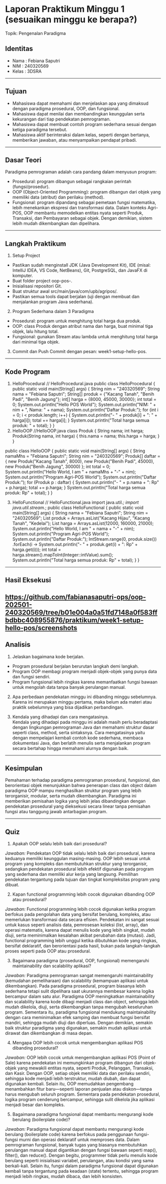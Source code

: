 # Laporan Praktikum Minggu 1 (sesuaikan minggu ke berapa?)
Topik: Pengenalan Paradigma
## Identitas
- Nama  : Febiana Saputri
- NIM   : 240320569
- Kelas : 3DSRA

---

## Tujuan
- Mahasiswa dapat memahami dan menjelaskan apa yang dimaksud dengan paradigma prosedural, OOP, dan fungsional.
- Mahasiswa dapat menilai dan membandingkan keunggulan serta kekurangan dari tiap pendekatan pemrograman.
- Mahasiswa dapat membuat contoh program sederhana sesuai dengan ketiga paradigma tersebut.
- Mahasiswa aktif berinteraksi dalam kelas, seperti dengan bertanya, memberikan jawaban, atau menyampaikan pendapat pribadi.
---

## Dasar Teori
Paradigma pemrograman adalah cara pandang dalam menyusun program:
- Prosedural: program dibangun sebagai rangkaian perintah (fungsi/prosedur).
- OOP (Object-Oriented Programming): program dibangun dari objek yang memiliki data (atribut) dan perilaku (method).
- Fungsional: program dipandang sebagai pemetaan fungsi matematika, lebih menekankan ekspresi dan transformasi data.
Dalam konteks Agri-POS, OOP membantu memodelkan entitas nyata seperti Produk, Transaksi, dan Pembayaran sebagai objek. Dengan demikian, sistem lebih mudah dikembangkan dan dipelihara.

---

## Langkah Praktikum
1. Setup Project
- Pastikan sudah menginstall JDK (Java Development Kit), IDE (misal: IntelliJ IDEA, VS Code, NetBeans), Git, PostgreSQL, dan JavaFX di komputer.
- Buat folder project oop-pos-<nim>.
- Inisialisasi repositori Git.
- Buat struktur awal src/main/java/com/upb/agripos/.
- Pastikan semua tools dapat berjalan (uji dengan membuat dan menjalankan program Java sederhana).
2. Program Sederhana dalam 3 Paradigma
- Prosedural: program untuk menghitung total harga dua produk.
- OOP: class Produk dengan atribut nama dan harga, buat minimal tiga objek, lalu hitung total.
- Fungsional: gunakan Stream atau lambda untuk menghitung total harga dari minimal tiga objek.
3. Commit dan Push
Commit dengan pesan: week1-setup-hello-pos.
---

## Kode Program
1. HelloProcedural
// HelloProcedural.java
public class HelloProcedural {
    public static void main(String[] args) {
       String nim = "240320569";
       String nama = "Febiana Saputri";
       String[] produk = {"Kacang Tanah", "Benih Padi", "Benih Jagung"};
       int[] harga = {8000, 45000, 30000};
       int total = 0;
       System.out.println("Hello POS World");
       System.out.println("NIM: " + nim + ", Nama: " + nama);
       System.out.println("Daftar Produk:");
       for (int i = 0; i < produk.length; i++) {
          System.out.println("- " + produk[i] + ": " + harga[i]);
          total += harga[i];
       }
       System.out.println("Total harga semua produk: " + total);
    }
 }
 2. HelloOOP
 //HelloOOP.java
class Produk {
    String nama;
    int harga;
    Produk(String nama, int harga) {
       this.nama = nama;
       this.harga = harga;
    }
 }
 
 public class HelloOOP {
    public static void main(String[] args) {
       String namaMhs = "Febiana Saputri";
       String nim = "240320569";
       Produk[] daftar = {
          new Produk("Kacang Tanah", 8000),
          new Produk("Benih Padi", 45000),
          new Produk("Benih Jagung", 30000)
       };
       int total = 0;
       System.out.println("Hello World, I am " + namaMhs + "-" + nim);
       System.out.println("Program Agri-POS World");
       System.out.println("Daftar Produk:");
       for (Produk p : daftar) {
          System.out.println("- " + p.nama + ": Rp" + p.harga);
          total += p.harga;
       }
       System.out.println("Total harga semua produk: Rp" + total);
    }
 }

 3. HelloFunctional
// HelloFunctional.java
import java.util.*;
import java.util.stream.*;
public class HelloFunctional {
   public static void main(String[] args) {
      String nama = "Febiana Saputri";
      String nim = "240320569";
      List<String> produk = Arrays.asList("Kacang Hijau", "Kacang Tanah", "Kedelai");
      List<Integer> harga = Arrays.asList(12000, 160000, 21000);
      System.out.println("Hello World, I am " + nama + "-" + nim);
      System.out.println("Program Agri-POS World");
      System.out.println("Daftar Produk:");
      IntStream.range(0, produk.size())
         .forEach(i -> System.out.println("- " + produk.get(i) + ": Rp" + harga.get(i)));
      int total = harga.stream().mapToInt(Integer::intValue).sum();
      System.out.println("Total harga semua produk: Rp" + total);
   }
}
---

## Hasil Eksekusi
https://github.com/fabianasaputri-ops/oop-202501-240320569/tree/b01e004a0a51fd7148a0f583ffbdbbc408955876/praktikum/week1-setup-hello-pos/screenshots
---

## Analisis
1. Jelaskan bagaimana kode berjalan.  
- Program prosedural berjalan berurutan langkah demi langkah.
- Program OOP membagi program menjadi objek-objek yang punya data dan fungsi sendiri.
- Program fungsional lebih ringkas karena memanfaatkan fungsi bawaan untuk mengolah data tanpa banyak perulangan manual.

2. Apa perbedaan pendekatan minggu ini dibanding minggu sebelumnya.  
Karena ini merupakan minggu pertama, maka belum ada materi atau praktik sebelumnya yang bisa dijadikan perbandingan.

3. Kendala yang dihadapi dan cara mengatasinya.  
Kendala yang dihadapi pada minggu ini adalah masih perlu beradaptasi dengan lingkungan pemrograman Java dan memahami struktur dasar seperti class, method, serta sintaksnya. Cara mengatasinya yaitu dengan mempelajari kembali contoh kode sederhana, membaca dokumentasi Java, dan berlatih menulis serta menjalankan program secara bertahap hingga memahami alurnya dengan baik.
---

## Kesimpulan
Pemahaman terhadap paradigma pemrograman prosedural, fungsional, dan berorientasi objek menunjukkan bahwa penerapan class dan object dalam paradigma OOP mampu menghasilkan struktur program yang lebih terorganisir, modular, serta mudah dikembangkan. Paradigma ini memberikan pemisahan logika yang lebih jelas dibandingkan dengan pendekatan prosedural yang dieksekusi secara linear tanpa pemisahan fungsi atau tanggung jawab antarbagian program.

---

## Quiz
1. Apakah OOP selalu lebih baik dari prosedural? 

*Jawaban:* 
Pendekatan OOP tidak selalu lebih baik dari prosedural, karena keduanya memiliki keunggulan masing-masing. OOP lebih sesuai untuk program yang kompleks dan membutuhkan struktur yang terorganisir, sedangkan pendekatan prosedural lebih efektif digunakan pada program yang sederhana dan memiliki alur kerja yang langsung. Pemilihan pendekatan tergantung pada tujuan dan tingkat kompleksitas program yang dibuat.

2. Kapan functional programming lebih cocok digunakan dibanding OOP atau prosedural?

*Jawaban:*
Functional programming lebih cocok digunakan ketika program berfokus pada pengolahan data yang bersifat berulang, kompleks, atau memerlukan transformasi data secara efisien. Pendekatan ini sangat sesuai untuk kasus seperti analisis data, pemrosesan koleksi (list, array), dan operasi matematis, karena dapat menulis kode yang lebih singkat, mudah diuji, serta meminimalkan kesalahan akibat perubahan data (mutasi). Jadi, functional programming lebih unggul ketika dibutuhkan kode yang ringkas, bersifat deklaratif, dan berorientasi pada hasil, bukan pada langkah-langkah proses seperti pada OOP atau prosedural.

3. Bagaimana paradigma (prosedural, OOP, fungsional) memengaruhi maintainability dan scalability aplikasi? 

*Jawaban:*
Paradigma pemrograman sangat memengaruhi maintainability (kemudahan pemeliharaan) dan scalability (kemampuan aplikasi untuk dikembangkan). Pada paradigma prosedural, program biasanya lebih sederhana tetapi sulit dipelihara saat ukurannya membesar karena logika bercampur dalam satu alur. Paradigma OOP meningkatkan maintainability dan scalability karena kode dibagi menjadi class dan object, sehingga lebih mudah dikelola, diuji, serta dikembangkan tanpa mengubah keseluruhan program. Sementara itu, paradigma fungsional mendukung maintainability dengan cara meminimalkan efek samping dan membuat fungsi bersifat mandiri, sehingga mudah diuji dan diperluas. Dengan demikian, semakin baik struktur paradigma yang digunakan, semakin mudah aplikasi untuk dirawat dan dikembangkan di masa depan.

4. Mengapa OOP lebih cocok untuk mengembangkan aplikasi POS dibanding prosedural?

*Jawaban:*
OOP lebih cocok untuk mengembangkan aplikasi POS (Point of Sale) karena pendekatan ini memungkinkan program dibangun dari objek-objek yang mewakili entitas nyata, seperti Produk, Pelanggan, Transaksi, dan Kasir. Dengan OOP, setiap objek memiliki data dan perilaku sendiri, sehingga kode menjadi lebih terstruktur, mudah diubah, dan dapat digunakan kembali. Selain itu, OOP memudahkan pengembang menambahkan fitur baru—seperti laporan penjualan atau diskon—tanpa harus mengubah seluruh program. Sementara pada pendekatan prosedural, logika program cenderung bercampur, sehingga sulit dikelola jika aplikasi menjadi besar dan kompleks.

5. Bagaimana paradigma fungsional dapat membantu mengurangi kode berulang (boilerplate code)?

*Jawaban:*
Paradigma fungsional dapat membantu mengurangi kode berulang (boilerplate code) karena berfokus pada penggunaan fungsi-fungsi murni dan operasi deklaratif untuk memproses data. Dalam pemrograman fungsional, banyak tugas yang biasanya membutuhkan perulangan manual dapat digantikan dengan fungsi bawaan seperti map(), filter(), dan reduce(). Dengan begitu, programmer tidak perlu menulis kode berulang seperti inisialisasi variabel, perulangan, atau kondisi yang sama berkali-kali. Selain itu, fungsi dalam paradigma fungsional dapat digunakan kembali tanpa tergantung pada keadaan (state) tertentu, sehingga program menjadi lebih ringkas, mudah dibaca, dan lebih konsisten.

